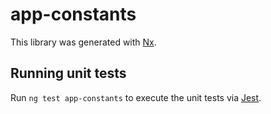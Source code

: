 # app-constants

This library was generated with [Nx](https://nx.dev).

## Running unit tests

Run `ng test app-constants` to execute the unit tests via [Jest](https://jestjs.io).
